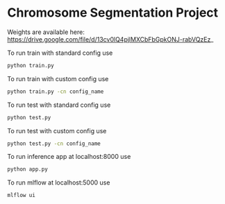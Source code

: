 Chromosome Segmentation Project
==============================
Weights are available here: https://drive.google.com/file/d/13cv0lQ4pjlMXCbFbGpkONJ-rabVQzEz_

To run train with standard config use
```bash
python train.py 
```
To run train with custom config use
```bash
python train.py -cn config_name
```

To run test with standard config use
```bash
python test.py 
```
To run test with custom config use
```bash
python test.py -cn config_name
```

To run inference app at localhost:8000 use
```bash
python app.py
```

To run mlflow at localhost:5000 use
```bash
mlflow ui
```

